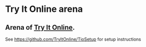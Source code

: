# Try It Online arena

## Arena of [Try It Online].


[Try It Online]: https://tryitonline.net/

See <https://github.com/TryItOnline/TioSetup> for setup instructions
